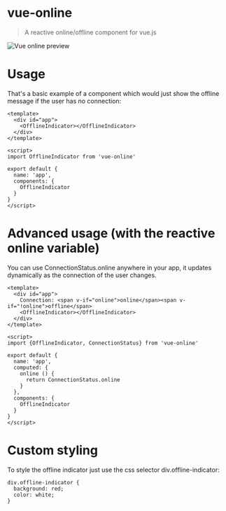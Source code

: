 # vue-online

> A reactive online/offline component for vue.js

![Vue online preview](https://raw.githubusercontent.com/Sopamo/vue-online/master/preview.gif)

# Usage
That's a basic example of a component which would just show the offline message if the user has no connection:

    <template>
      <div id="app">
        <OfflineIndicator></OfflineIndicator>
      </div>
    </template>

    <script>
    import OfflineIndicator from 'vue-online'

    export default {
      name: 'app',
      components: {
        OfflineIndicator
      }
    }
    </script>

# Advanced usage (with the reactive online variable)

You can use ConnectionStatus.online anywhere in your app, it updates dynamically as the connection of the user changes.

    <template>
      <div id="app">
        Connection: <span v-if="online">online</span><span v-if="!online">offline</span>
        <OfflineIndicator></OfflineIndicator>
      </div>
    </template>

    <script>
    import {OfflineIndicator, ConnectionStatus} from 'vue-online'

    export default {
      name: 'app',
      computed: {
        online () {
          return ConnectionStatus.online
        }
      },
      components: {
        OfflineIndicator
      }
    }
    </script>

# Custom styling

To style the offline indicator just use the css selector div.offline-indicator:

    div.offline-indicator {
      background: red;
      color: white;
    }
    
